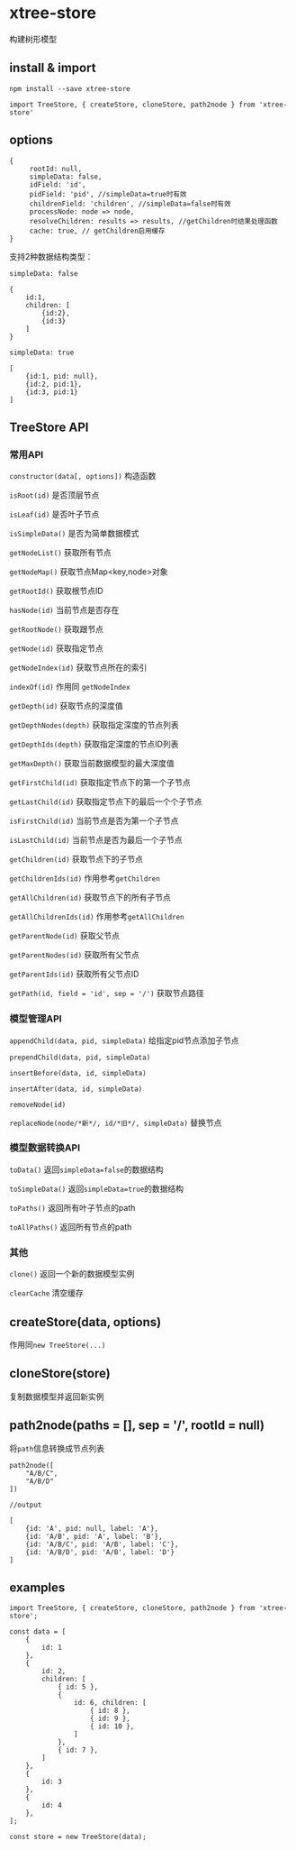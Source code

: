 # xtree-store

构建树形模型

## install & import

`npm install --save xtree-store`

`import TreeStore, { createStore, cloneStore, path2node } from 'xtree-store'`

## options 

```
{
     rootId: null,
     simpleData: false,
     idField: 'id',
     pidField: 'pid', //simpleData=true时有效
     childrenField: 'children', //simpleData=false时有效
     processNode: node => node,
     resolveChildren: results => results, //getChildren时结果处理函数
     cache: true, // getChildren启用缓存
}
```

支持2种数据结构类型：

`simpleData: false`
    
    {
        id:1,
        children: [
            {id:2},
            {id:3}
        ]
    }

`simpleData: true`

    [
        {id:1, pid: null},
        {id:2, pid:1},
        {id:3, pid:1}
    ]

## TreeStore API

### 常用API 

`constructor(data[, options])` 构造函数

`isRoot(id)` 是否顶层节点

`isLeaf(id)` 是否叶子节点

`isSimpleData()` 是否为简单数据模式

`getNodeList()` 获取所有节点

`getNodeMap()` 获取节点Map<key,node>对象

`getRootId()` 获取根节点ID

`hasNode(id)` 当前节点是否存在

`getRootNode()` 获取跟节点

`getNode(id)` 获取指定节点

`getNodeIndex(id)` 获取节点所在的索引

`indexOf(id)` 作用同 `getNodeIndex`

`getDepth(id)` 获取节点的深度值

`getDepthNodes(depth)` 获取指定深度的节点列表

`getDepthIds(depth)` 获取指定深度的节点ID列表

`getMaxDepth()` 获取当前数据模型的最大深度值

`getFirstChild(id)` 获取指定节点下的第一个子节点

`getLastChild(id)` 获取指定节点下的最后一个个子节点

`isFirstChild(id)` 当前节点是否为第一个子节点

`isLastChild(id)` 当前节点是否为最后一个子节点

`getChildren(id)` 获取节点下的子节点

`getChildrenIds(id)` 作用参考`getChildren`

`getAllChildren(id)` 获取节点下的所有子节点

`getAllChildrenIds(id)` 作用参考`getAllChildren`

`getParentNode(id)` 获取父节点

`getParentNodes(id)` 获取所有父节点

`getParentIds(id)` 获取所有父节点ID

`getPath(id, field = 'id', sep = '/')` 获取节点路径

### 模型管理API

`appendChild(data, pid, simpleData)` 给指定pid节点添加子节点

`prependChild(data, pid, simpleData)`

`insertBefore(data, id, simpleData)`

`insertAfter(data, id, simpleData)`

`removeNode(id)`

`replaceNode(node/*新*/, id/*旧*/, simpleData)` 替换节点


### 模型数据转换API

`toData()` 返回`simpleData=false`的数据结构

`toSimpleData()` 返回`simpleData=true`的数据结构

`toPaths()` 返回所有叶子节点的path

`toAllPaths()` 返回所有节点的path

### 其他

`clone()` 返回一个新的数据模型实例 

`clearCache` 清空缓存

## createStore(data, options)

作用同` new TreeStore(...) `

## cloneStore(store)

复制数据模型并返回新实例 

## path2node(paths = [], sep = '/', rootId = null)

将`path`信息转换成节点列表

```
path2node([
    "A/B/C",
    "A/B/D"
])

//output

[
    {id: 'A', pid: null, label: 'A'},
    {id: 'A/B', pid: 'A', label: 'B'},
    {id: 'A/B/C', pid: 'A/B', label: 'C'},
    {id: 'A/B/D', pid: 'A/B', label: 'D'}
]
```

## examples

```
import TreeStore, { createStore, cloneStore, path2node } from 'xtree-store';

const data = [
    {
        id: 1
    },
    {
        id: 2,
        children: [
            { id: 5 },
            {
                id: 6, children: [
                    { id: 8 },
                    { id: 9 },
                    { id: 10 },
                ]
            },
            { id: 7 },
        ]
    },
    {
        id: 3
    },
    {
        id: 4
    },
];

const store = new TreeStore(data);

```
